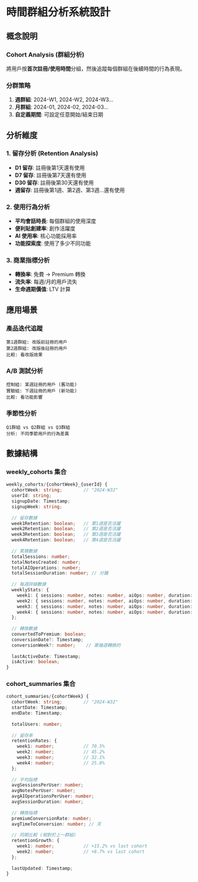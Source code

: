 # 時間群組分析系統設計

## 概念說明

### Cohort Analysis (群組分析)
將用戶按**首次註冊/使用時間**分組，然後追蹤每個群組在後續時間的行為表現。

### 分群策略
1. **週群組**: 2024-W1, 2024-W2, 2024-W3...
2. **月群組**: 2024-01, 2024-02, 2024-03...
3. **自定義期間**: 可設定任意開始/結束日期

## 分析維度

### 1. 留存分析 (Retention Analysis)
- **D1 留存**: 註冊後第1天還有使用
- **D7 留存**: 註冊後第7天還有使用  
- **D30 留存**: 註冊後第30天還有使用
- **週留存**: 註冊後第1週、第2週、第3週...還有使用

### 2. 使用行為分析
- **平均會話時長**: 每個群組的使用深度
- **便利貼創建率**: 創作活躍度
- **AI 使用率**: 核心功能採用率
- **功能探索度**: 使用了多少不同功能

### 3. 商業指標分析
- **轉換率**: 免費 → Premium 轉換
- **流失率**: 每週/月的用戶流失
- **生命週期價值**: LTV 計算

## 應用場景

### 產品迭代追蹤
```
第1週群組: 改版前註冊的用戶
第2週群組: 改版後註冊的用戶
比較: 看改版效果
```

### A/B 測試分析
```
控制組: 某週註冊的用戶 (舊功能)
實驗組: 下週註冊的用戶 (新功能) 
比較: 看功能影響
```

### 季節性分析
```
Q1群組 vs Q2群組 vs Q3群組
分析: 不同季節用戶的行為差異
```

## 數據結構

### weekly_cohorts 集合
```typescript
weekly_cohorts/{cohortWeek}_{userId} {
  cohortWeek: string;        // "2024-W32"
  userId: string;
  signupDate: Timestamp;
  signupWeek: string;
  
  // 留存數據
  week1Retention: boolean;   // 第1週是否活躍
  week2Retention: boolean;   // 第2週是否活躍
  week3Retention: boolean;   // 第3週是否活躍
  week4Retention: boolean;   // 第4週是否活躍
  
  // 累積數據
  totalSessions: number;
  totalNotesCreated: number;
  totalAIOperations: number;
  totalSessionDuration: number; // 分鐘
  
  // 每週詳細數據
  weeklyStats: {
    week1: { sessions: number, notes: number, aiOps: number, duration: number };
    week2: { sessions: number, notes: number, aiOps: number, duration: number };
    week3: { sessions: number, notes: number, aiOps: number, duration: number };
    week4: { sessions: number, notes: number, aiOps: number, duration: number };
  };
  
  // 轉換數據
  convertedToPremium: boolean;
  conversionDate?: Timestamp;
  conversionWeek?: number;    // 第幾週轉換的
  
  lastActiveDate: Timestamp;
  isActive: boolean;
}
```

### cohort_summaries 集合
```typescript
cohort_summaries/{cohortWeek} {
  cohortWeek: string;        // "2024-W32"
  startDate: Timestamp;
  endDate: Timestamp;
  
  totalUsers: number;
  
  // 留存率
  retentionRates: {
    week1: number;           // 70.5%
    week2: number;           // 45.2%
    week3: number;           // 32.1%
    week4: number;           // 25.8%
  };
  
  // 平均指標
  avgSessionsPerUser: number;
  avgNotesPerUser: number;
  avgAIOperationsPerUser: number;
  avgSessionDuration: number;
  
  // 轉換指標
  premiumConversionRate: number;
  avgTimeToConversion: number; // 天
  
  // 同期比較 (相對於上一群組)
  retentionGrowth: {
    week1: number;           // +15.2% vs last cohort
    week2: number;           // +8.7% vs last cohort
  };
  
  lastUpdated: Timestamp;
}
```